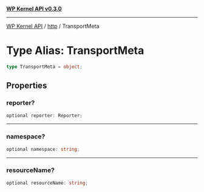 [**WP Kernel API v0.3.0**](../../README.md)

---

[WP Kernel API](../../README.md) / [http](../README.md) / TransportMeta

# Type Alias: TransportMeta

```ts
type TransportMeta = object;
```

## Properties

### reporter?

```ts
optional reporter: Reporter;
```

---

### namespace?

```ts
optional namespace: string;
```

---

### resourceName?

```ts
optional resourceName: string;
```
